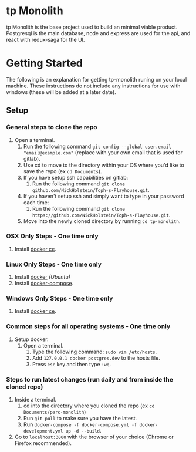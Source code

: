 # tp Monolith
tp Monolith is the base project used to build an minimal viable product.
Postgresql is the main database, node and express are used for the api, and react with redux-saga for the UI.

# Getting Started

The following is an explanation for getting tp-monolith runing on your local machine. These instructions do not include any instructions for use with windows (these will be added at a later date).

## Setup

### General steps to clone the repo
1. Open a terminal.
    1. Run the following command `git config --global user.email "email@example.com"` (replace with your own email that is used for gitlab).
    1. Use cd to move to the directory within your OS where you'd like to save the repo (ex `cd Documents`).
    1. If you have setup ssh capabilities on gitlab:
        1. Run the following command `git clone github.com/NickHolstein/Toph-s-Playhouse.git`.
    1. If you haven't setup ssh and simply want to type in your password each time:
        1. Run the following command `git clone https://github.com/NickHolstein/Toph-s-Playhouse.git`.
    1. Move into the newly cloned directory by running `cd tp-monolith`.

### OSX Only Steps - One time only
1. Install [docker ce](https://store.docker.com/editions/community/docker-ce-desktop-mac).

### Linux Only Steps - One time only
1. Install [docker](https://docs.docker.com/engine/installation/linux/docker-ce/ubuntu/#install-docker-ce) _(Ubuntu)_
1. Install [docker-compose](https://docs.docker.com/compose/install).


### Windows Only Steps - One time only
1. Install [docker ce](https://store.docker.com/editions/community/docker-ce-desktop-windows).


### Common steps for all operating systems - One time only
1. Setup docker.
    1. Open a terminal.
        1. Type the following command: `sudo vim /etc/hosts`.
        1. Add `127.0.0.1 docker postgres.dev` to the hosts file.
        1. Press `esc` key and then type `:wq`.



### Steps to run latest changes (run daily and from inside the cloned repo)
1. Inside a terminal.
    1. cd into the directory where you cloned the repo (ex `cd Documents/perc-monolith`)
    1. Run `git pull` to make sure you have the latest.
    1. Run `docker-compose -f docker-compose.yml -f docker-development.yml up -d --build`.
1. Go to `localhost:3000` with the browser of your choice (Chrome or Firefox recommended).
